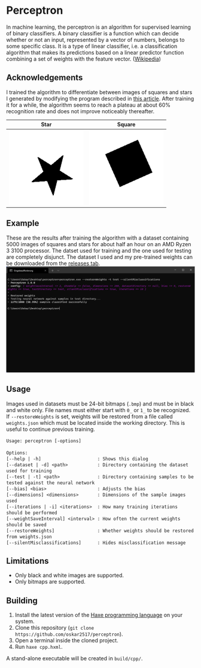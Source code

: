 # Perceptron
In machine learning, the perceptron is an algorithm for supervised learning of binary classifiers. A binary classifier is a function which can decide whether or not an input, represented by a vector of numbers, belongs to some specific class.  It is a type of linear classifier, i.e. a classification algorithm that makes its predictions based on a linear predictor function combining a set of weights with the feature vector. ([Wikipedia](https://en.wikipedia.org/wiki/Perceptron))

## Acknowledgements
I trained the algorithm to differentiate between images of squares and stars I generated by modifying the program described in [this article](https://www.sciencedirect.com/science/article/pii/S2352340920309847). After training it for a while, the algorithm seems to reach a plateau at about 60% recognition rate and does not improve noticeably thereafter.

| Star                      | Square                       |
|---------------------------|------------------------------|
| ![star](assets/star.bmp)  | ![square](assets/square.bmp) |

## Example
These are the results after training the algorithm with a dataset containing 5000 images of squares and stars for about half an hour on an AMD Ryzen 3 3100 processor. The datset used for training and the one used for testing are completely disjunct. The dataset I used and my pre-trained weights can be downloaded from the [releases tab](https://github.com/oskar2517/perceptron/releases).
![result](assets/classify.png)

## Usage
Images used in datasets must be 24-bit bitmaps (`.bmp`) and must be in black and white only. File names must either start with `0_` or `1_` to be recognized. If `--restoreWeights` is set, weights will be restored from a file called `weights.json` which must be located inside the working directory. This is useful to continue previous training.
```
Usage: perceptron [-options]

Options:
[--help | -h]                     : Shows this dialog
[--dataset | -d] <path>           : Directory containing the dataset used for training
[--test | -t] <path>              : Directory containing samples to be tested against the neural network
[--bias] <bias>                   : Adjusts the bias
[--dimensions] <dimensions>       : Dimensions of the sample images used
[--iterations | -i] <iterations>  : How many training iterations should be performed
[--weightSaveInterval] <interval> : How often the current weights should be saved
[--restoreWeights]                : Whether weights should be restored from weights.json
[--silentMisclassifications]      : Hides misclassification message
```

## Limitations
- Only black and white images are supported.
- Only bitmaps are supported.

## Building
1. Install the latest version of the [Haxe programming language](https://haxe.org/) on your system.
2. Clone this repository (`git clone https://github.com/oskar2517/perceptron`).
3. Open a terminal inside the cloned project.
4. Run `haxe cpp.hxml`.

A stand-alone executable will be created in `build/cpp/`.